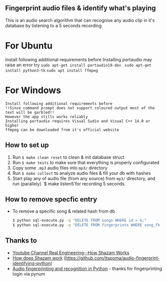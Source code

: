 ## Fingerprint audio files & identify what's playing
   This is an audio search algorithm that can recognise any audio clip in it's database by listening to a 5 seconds recording.
   # For Ubuntu
   Install following additional requirements before
   Installing portaudio may raise an error try 
   ```sudo apt-get install portaudio19-dev ```
   ```sudo apt-get install python3-tk```
    ```sudo apt install ffmpeg```
    
   # For Windows
    Install following additional requirements before
    !!Since command prompt does not support coloured output most of the text will be garbled!!
    However the app stills works reliably
    Installing portaudio requires Visual Sudio and Visual C++ 14.0 or higher
    ffmpeg can be downloaded from it's official website
 


## How to set up 

1. Run `$ make clean reset` to clean & init database struct
2. Run `$ make tests` to make sure that everything is properly configurated
3. Copy some `.mp3` audio files into `mp3/` directory
4. Run `$ make collect` to analyze audio files & fill your db with hashes
5. Start play any of audio file (from any source) from `mp3/` directory, and run (parallely) `$ make listen5'for recording 5 seconds.


## How to remove specfic entry
- To remove a specific song & related hash from db

  ```bash
  $ python sql-execute.py -q "DELETE FROM songs WHERE id = 6;"
  $ python sql-execute.py -q "DELETE FROM fingerprints WHERE song_fk = 6;"
  ```

## Thanks to
- [Youtube Channel Real Engineering--How Shazam Works](https://www.youtube.com/watch?v=kMNSAhsyiDg)
- [How does Shazam work](http://coding-geek.com/how-shazam-works)
  (https://github.com/itspoma/audio-fingerprint-identifying-python)
- [Audio fingerprinting and recognition in Python](https://github.com/worldveil/dejavu) - thanks for fingerprinting login via   pynum

